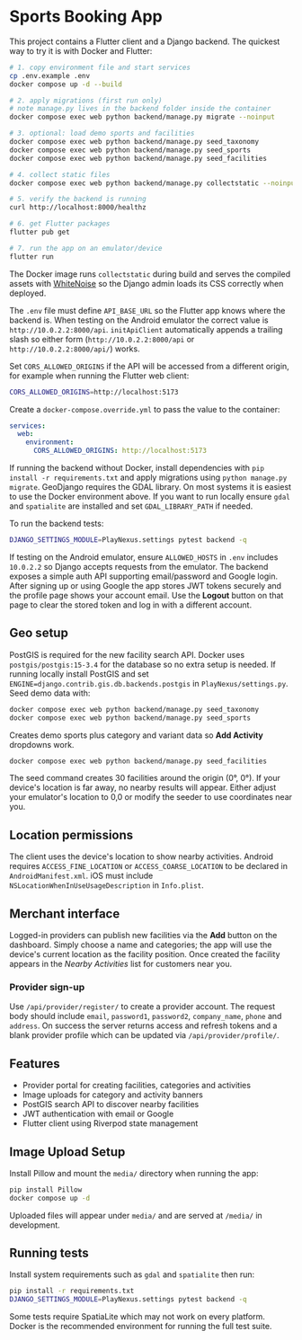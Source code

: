 # Sports Booking App

This project contains a Flutter client and a Django backend.
The quickest way to try it is with Docker and Flutter:

```bash
# 1. copy environment file and start services
cp .env.example .env
docker compose up -d --build

# 2. apply migrations (first run only)
# note manage.py lives in the backend folder inside the container
docker compose exec web python backend/manage.py migrate --noinput

# 3. optional: load demo sports and facilities
docker compose exec web python backend/manage.py seed_taxonomy
docker compose exec web python backend/manage.py seed_sports
docker compose exec web python backend/manage.py seed_facilities

# 4. collect static files
docker compose exec web python backend/manage.py collectstatic --noinput

# 5. verify the backend is running
curl http://localhost:8000/healthz

# 6. get Flutter packages
flutter pub get

# 7. run the app on an emulator/device
flutter run

```

The Docker image runs `collectstatic` during build and serves the compiled
assets with [WhiteNoise](https://whitenoise.evans.io/) so the Django admin loads
its CSS correctly when deployed.

The `.env` file must define `API_BASE_URL` so the Flutter app knows where the
backend is. When testing on the Android emulator the correct value is
`http://10.0.2.2:8000/api`.
`initApiClient` automatically appends a trailing slash so either form
(`http://10.0.2.2:8000/api` or `http://10.0.2.2:8000/api/`) works.

Set `CORS_ALLOWED_ORIGINS` if the API will be accessed from a different
origin, for example when running the Flutter web client:

```bash
CORS_ALLOWED_ORIGINS=http://localhost:5173
```

Create a `docker-compose.override.yml` to pass the value to the container:

```yaml
services:
  web:
    environment:
      CORS_ALLOWED_ORIGINS: http://localhost:5173
```

If running the backend without Docker, install dependencies with
`pip install -r requirements.txt` and apply migrations using `python manage.py migrate`.
GeoDjango requires the GDAL library. On most systems it is easiest to use the
Docker environment above. If you want to run locally ensure `gdal` and
`spatialite` are installed and set `GDAL_LIBRARY_PATH` if needed.

To run the backend tests:

```bash
DJANGO_SETTINGS_MODULE=PlayNexus.settings pytest backend -q
```
If testing on the Android emulator, ensure `ALLOWED_HOSTS` in `.env` includes
`10.0.2.2` so Django accepts requests from the emulator.
The backend exposes a simple auth API supporting email/password and Google login.
After signing up or using Google the app stores JWT tokens securely and the
profile page shows your account email. Use the **Logout** button on that page to
clear the stored token and log in with a different account.

## Geo setup

PostGIS is required for the new facility search API. Docker uses
`postgis/postgis:15-3.4` for the database so no extra setup is needed.
If running locally install PostGIS and set `ENGINE=django.contrib.gis.db.backends.postgis`
in `PlayNexus/settings.py`.
Seed demo data with:

```bash
docker compose exec web python backend/manage.py seed_taxonomy
docker compose exec web python backend/manage.py seed_sports
```
Creates demo sports plus category and variant data so **Add Activity** dropdowns work.

```bash
docker compose exec web python backend/manage.py seed_facilities
```

The seed command creates 30 facilities around the origin (0°, 0°). If your
device's location is far away, no nearby results will appear. Either adjust your
emulator's location to 0,0 or modify the seeder to use coordinates near you.

## Location permissions

The client uses the device's location to show nearby activities. Android
requires `ACCESS_FINE_LOCATION` or `ACCESS_COARSE_LOCATION` to be declared in
`AndroidManifest.xml`. iOS must include `NSLocationWhenInUseUsageDescription` in
`Info.plist`.

## Merchant interface

Logged-in providers can publish new facilities via the **Add** button on the
dashboard. Simply choose a name and categories; the app will use the device's
current location as the facility position. Once created the facility appears in
the *Nearby Activities* list for customers near you.

### Provider sign-up

Use `/api/provider/register/` to create a provider account. The request body
should include `email`, `password1`, `password2`, `company_name`, `phone` and
`address`. On success the server returns access and refresh tokens and a blank
provider profile which can be updated via `/api/provider/profile/`.

## Features

- Provider portal for creating facilities, categories and activities
- Image uploads for category and activity banners
- PostGIS search API to discover nearby facilities
- JWT authentication with email or Google
- Flutter client using Riverpod state management

## Image Upload Setup

Install Pillow and mount the `media/` directory when running the app:

```bash
pip install Pillow
docker compose up -d
```
Uploaded files will appear under `media/` and are served at `/media/` in development.

## Running tests

Install system requirements such as `gdal` and `spatialite` then run:

```bash
pip install -r requirements.txt
DJANGO_SETTINGS_MODULE=PlayNexus.settings pytest backend -q
```

Some tests require SpatiaLite which may not work on every platform. Docker is the
recommended environment for running the full test suite.
